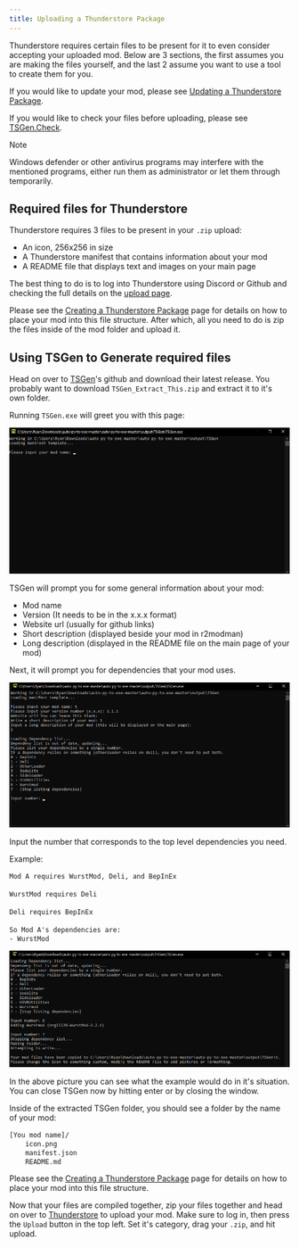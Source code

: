 ```yaml
---
title: Uploading a Thunderstore Package
---
```


Thunderstore requires certain files to be present for it to even consider accepting your uploaded mod. Below are 3 sections, the first assumes you are making the files yourself, and the last 2 assume you want to use a tool to create them for you.

If you would like to update your mod, please see [Updating a Thunderstore Package](updating.md).

If you would like to check your files before uploading, please see [TSGen.Check](https://github.com/nayr31/TSGen.Check).

> [!NOTE]
> Windows defender or other antivirus programs may interfere with the mentioned programs, either run them as administrator or let them through temporarily.

## Required files for Thunderstore

Thunderstore requires 3 files to be present in your `.zip` upload:

- An icon, 256x256 in size
- A Thunderstore manifest that contains information about your mod
- A README file that displays text and images on your main page

The best thing to do is to log into Thunderstore using Discord or Github and checking the full details on the [upload page](https://h3vr.thunderstore.io/package/create/).

Please see the [Creating a Thunderstore Package](creating.md) page for details on how to place your mod into this file structure. After which, all you need to do is zip the files inside of the mod folder and upload it.

## Using TSGen to Generate required files

Head on over to [TSGen](https://github.com/nayr31/TSGen)'s github and download their latest release. You probably want to download `TSGen_Extract_This.zip` and extract it to it's own folder.

Running `TSGen.exe` will greet you with this page:

![run tsgen](images/TSGen/run.png)

TSGen will prompt you for some general information about your mod:

- Mod name
- Version (It needs to be in the x.x.x format)
- Website url (usually for github links)
- Short description (displayed beside your mod in r2modman)
- Long description (displayed in the README file on the main page of your mod)

Next, it will prompt you for dependencies that your mod uses.

![tsgen dependencies](images/TSGen/dependencies.png)

Input the number that corresponds to the top level dependencies you need.

Example:

```text
Mod A requires WurstMod, Deli, and BepInEx

WurstMod requires Deli

Deli requires BepInEx

So Mod A's dependencies are:
- WurstMod
```

![tsgen finish](images/TSGen/finish.png)

In the above picture you can see what the example would do in it's situation. You can close TSGen now by hitting enter or by closing the window.

Inside of the extracted TSGen folder, you should see a folder by the name of your mod:

```text
[You mod name]/
    icon.png
    manifest.json
    README.md
```

Please see the [Creating a Thunderstore Package](creating.md) page for details on how to place your mod into this file structure.

Now that your files are compiled together, zip your files together and head on over to [Thunderstore](https://h3vr.thunderstore.io) to upload your mod. Make sure to log in, then press the `Upload` button in the top left. Set it's category, drag your `.zip`, and hit upload.
